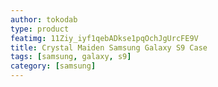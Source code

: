 ```yaml
---
author: tokodab
type: product
featimg: 11Ziy_iyf1qebADkse1pqOchJgUrcFE9V
title: Crystal Maiden Samsung Galaxy S9 Case
tags: [samsung, galaxy, s9]
category: [samsung]
---
```

